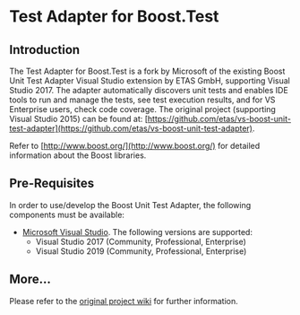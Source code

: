 # Test Adapter for Boost.Test

## Introduction
The Test Adapter for Boost.Test is a fork by Microsoft of the existing Boost Unit Test Adapter Visual Studio extension by ETAS GmbH, supporting Visual Studio 2017. The adapter automatically discovers unit tests and enables IDE tools to run and manage the tests, see test execution results, and for VS Enterprise users, check code coverage. The original project (supporting Visual Studio 2015) can be found at: [https://github.com/etas/vs-boost-unit-test-adapter](https://github.com/etas/vs-boost-unit-test-adapter).

Refer to [http://www.boost.org/](http://www.boost.org/) for detailed information about the Boost libraries.

## Pre-Requisites

In order to use/develop the Boost Unit Test Adapter, the following components must be available:
- [Microsoft Visual Studio](https://www.visualstudio.com/). The following versions are supported:
  + Visual Studio 2017 (Community, Professional, Enterprise)
  + Visual Studio 2019 (Community, Professional, Enterprise)

## More...

Please refer to the [original project wiki](https://github.com/etas/vs-boost-unit-test-adapter/wiki) for further information.
